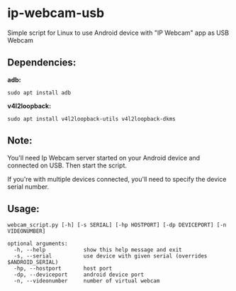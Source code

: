 # ip-webcam-usb
Simple script for Linux to use Android device with "IP Webcam" app as USB Webcam

## Dependencies:
**adb:**
```
sudo apt install adb
```

**v4l2loopback:**
```
sudo apt install v4l2loopback-utils v4l2loopback-dkms
```

## Note:
You'll need Ip Webcam server started on your Android device and connected on USB. Then start the script.

If you're with multiple devices connected, you'll need to specify the device serial number.


## Usage:
```webcam_script.py [-h] [-s SERIAL] [-hp HOSTPORT] [-dp DEVICEPORT] [-n VIDEONUMBER]```
```
optional arguments:
  -h, --help            show this help message and exit
  -s, --serial          use device with given serial (overrides $ANDROID_SERIAL)
  -hp, --hostport       host port
  -dp, --deviceport     android device port
  -n, --videonumber     number of virtual webcam
```
